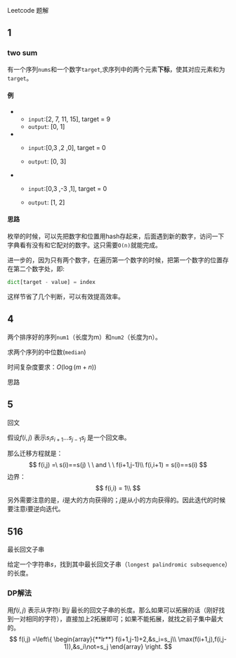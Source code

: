 Leetcode 题解

## 1

### two sum

有一个序列`nums`和一个数字`target`,求序列中的两个元素**下标**，使其对应元素和为`target`。

#### 例

* * `input`:[2, 7, 11, 15], target = 9
  * `output`: [0, 1]

* * `input`:[0,3 ,2 ,0], target = 0

  * `output`: [0, 3]

* * `input`:[0,3 ,-3 ,1], target = 0

  * `output`: [1, 2]    

#### 思路

枚举的时候，可以先把数字和位置用hash存起来，后面遇到新的数字，访问一下字典看有没有和它配对的数字。这只需要`O(n)`就能完成。

进一步的，因为只有两个数字，在遍历第一个数字的时候，把第一个数字的位置存在第二个数字处，即:

```python
dict[target - value] = index
```

这样节省了几个判断，可以有效提高效率。



## 4

两个排序好的序列`num1`（长度为m）和`num2`（长度为n）。

求两个序列的中位数(`median`)

时间复杂度要求：$O(\log{(m+n)})$

思路





## 5

回文

假设$f(i,j)$  表示$s_is_{i+1}...s_{j-1}s_{j}$ 是一个回文串。

那么迁移方程就是：
$$
f(i,j) =\ s(i)==s(j) \ \ and \ \ f(i+1,j-1)\\
f(i,i+1) = s(i)==s(i) 
$$
边界：
$$
f(i,i) = 1\\
$$
另外需要注意的是，$i$是大的方向获得的；$j$是从小的方向获得的。因此迭代的时候要注意i要逆向迭代。

## 516

最长回文子串

给定一个字符串$s$，找到其中最长回文子串（`longest palindromic subsequence`）的长度。

### DP解法

用$f(i,j)$ 表示从字符$i$ 到$j$ 最长的回文子串的长度。那么如果可以拓展的话（刚好找到一对相同的字符），直接加上2拓展即可；如果不能拓展，就找之前子集中最大的。
$$
f(i,j) =\left\{  
 \begin{array}{**lr**}
f(i+1,j-1)+2,&s_i=s_j\\
\max(f(i+1,j),f(i,j-1)),&s_i\not=s_j
\end{array}
\right.
$$
